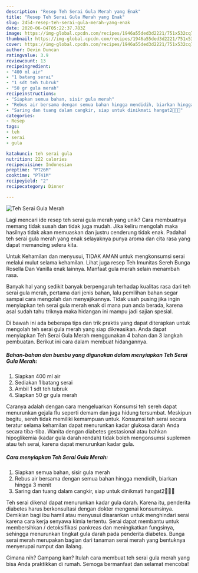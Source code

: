 ```yaml
---
description: "Resep Teh Serai Gula Merah yang Enak"
title: "Resep Teh Serai Gula Merah yang Enak"
slug: 2454-resep-teh-serai-gula-merah-yang-enak
date: 2020-06-04T05:22:37.783Z
image: https://img-global.cpcdn.com/recipes/1946a55ded3d2221/751x532cq70/teh-serai-gula-merah-foto-resep-utama.jpg
thumbnail: https://img-global.cpcdn.com/recipes/1946a55ded3d2221/751x532cq70/teh-serai-gula-merah-foto-resep-utama.jpg
cover: https://img-global.cpcdn.com/recipes/1946a55ded3d2221/751x532cq70/teh-serai-gula-merah-foto-resep-utama.jpg
author: Devin Duncan
ratingvalue: 3.9
reviewcount: 13
recipeingredient:
- "400 ml air"
- "1 batang serai"
- "1 sdt teh tubruk"
- "50 gr gula merah"
recipeinstructions:
- "Siapkan semua bahan, sisir gula merah"
- "Rebus air bersama dengan semua bahan hingga mendidih, biarkan hingga 3 menit"
- "Saring dan tuang dalam cangkir, siap untuk dinikmati hangat2🤗🤗🤗"
categories:
- Resep
tags:
- teh
- serai
- gula

katakunci: teh serai gula 
nutrition: 222 calories
recipecuisine: Indonesian
preptime: "PT26M"
cooktime: "PT41M"
recipeyield: "2"
recipecategory: Dinner

---
```



![Teh Serai Gula Merah](https://img-global.cpcdn.com/recipes/1946a55ded3d2221/751x532cq70/teh-serai-gula-merah-foto-resep-utama.jpg)

Lagi mencari ide resep teh serai gula merah yang unik? Cara membuatnya memang tidak susah dan tidak juga mudah. Jika keliru mengolah maka hasilnya tidak akan memuaskan dan justru cenderung tidak enak. Padahal teh serai gula merah yang enak selayaknya punya aroma dan cita rasa yang dapat memancing selera kita.

Untuk Kehamilan dan menyusui, TIDAK AMAN untuk mengkonsumsi serai melalui mulut selama kehamilan. Lihat juga resep Teh Imunitas Sereh Bunga Rosella Dan Vanilla enak lainnya. Manfaat gula merah selain menambah rasa.

Banyak hal yang sedikit banyak berpengaruh terhadap kualitas rasa dari teh serai gula merah, pertama dari jenis bahan, lalu pemilihan bahan segar sampai cara mengolah dan menyajikannya. Tidak usah pusing jika ingin menyiapkan teh serai gula merah enak di mana pun anda berada, karena asal sudah tahu triknya maka hidangan ini mampu jadi sajian spesial.


Di bawah ini ada beberapa tips dan trik praktis yang dapat diterapkan untuk mengolah teh serai gula merah yang siap dikreasikan. Anda dapat menyiapkan Teh Serai Gula Merah menggunakan 4 bahan dan 3 langkah pembuatan. Berikut ini cara dalam membuat hidangannya.

<!--inarticleads1-->

##### Bahan-bahan dan bumbu yang digunakan dalam menyiapkan Teh Serai Gula Merah:

1. Siapkan 400 ml air
1. Sediakan 1 batang serai
1. Ambil 1 sdt teh tubruk
1. Siapkan 50 gr gula merah


Caranya adalah dengan cara mengeluarkan Konsumsi teh sereh dapat menurunkan gejala flu seperti demam dan juga hidung tersumbat. Meskipun begitu, sereh tidak memiliki kemampuan untuk. Konsumsi teh serai secara teratur selama kehamilan dapat menurunkan kadar glukosa darah Anda secara tiba-tiba. Wanita dengan diabetes gestasional atau bahkan hipoglikemia (kadar gula darah rendah) tidak boleh mengonsumsi suplemen atau teh serai, karena dapat menurunkan kadar gula. 

<!--inarticleads2-->

##### Cara menyiapkan Teh Serai Gula Merah:

1. Siapkan semua bahan, sisir gula merah
1. Rebus air bersama dengan semua bahan hingga mendidih, biarkan hingga 3 menit
1. Saring dan tuang dalam cangkir, siap untuk dinikmati hangat2🤗🤗🤗


Teh serai dikenal dapat menurunkan kadar gula darah. Karena itu, penderita diabetes harus berkonsultasi dengan dokter mengenai konsumsinya. Demikian bagi ibu hamil atau menyusui disarankan untuk menghindari serai karena cara kerja senyawa kimia tertentu. Serai dapat membantu untuk membersihkan / detoksifikasi pankreas dan meningkatkan fungsinya, sehingga menurunkan tingkat gula darah pada penderita diabetes. Bunga serai merah merupakan bagian dari tanaman serai merah yang bentuknya menyerupai rumput dan ilalang. 

Gimana nih? Gampang kan? Itulah cara membuat teh serai gula merah yang bisa Anda praktikkan di rumah. Semoga bermanfaat dan selamat mencoba!
